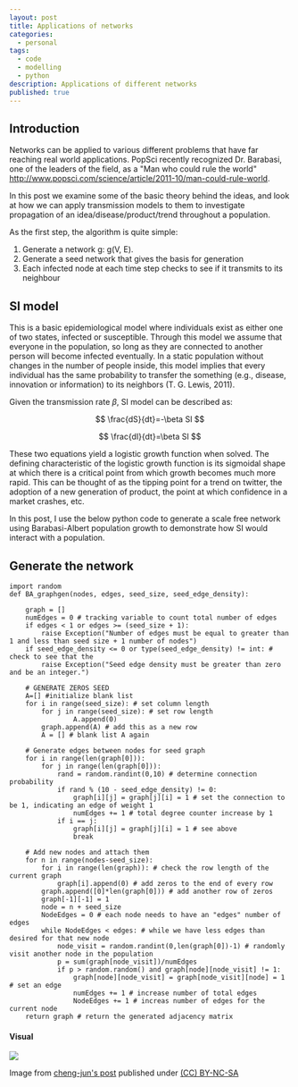 ```yaml
---
layout: post
title: Applications of networks
categories: 
  - personal
tags: 
  - code
  - modelling
  - python
description: Applications of different networks
published: true
---
```


## Introduction

Networks can be applied to various different problems that have far reaching real world applications. PopSci recently recognized Dr. Barabasi, one of the leaders of the field, as a "Man who could rule the world" http://www.popsci.com/science/article/2011-10/man-could-rule-world.

In this post we examine some of the basic theory behind the ideas, and look at how we can apply transmission models to them to investigate propagation of an idea/disease/product/trend throughout a population.

As the first step, the algorithm is quite simple:

1. Generate a network g: g(V, E).
2. Generate a seed network that gives the basis for generation
3. Each infected node at each time step checks to see if it transmits to its neighbour


## SI model

This is a basic epidemiological model where individuals exist as either one of two states, infected or susceptible. Through this model we assume that everyone in the population, so long as they are connected to another person will become infected eventually. In a static population without changes in the number of people inside, this model implies that every individual has the same probability to transfer the something (e.g., disease, innovation or information) to its neighbors (T. G. Lewis, 2011).

Given the transmission rate $\beta$, SI model can be described as:

$$
\frac{dS}{dt}=-\beta SI
$$

$$
\frac{dI}{dt}=\beta SI
$$

These two equations yield a logistic growth function when solved. The defining characteristic of the logistic growth function is its sigmoidal shape at which there is a critical point from which growth becomes much more rapid. This can be thought of as the tipping point for a trend on twitter, the adoption of a new generation of product, the point at which confidence in a market crashes, etc.

In this post, I use the below python code to generate a scale free network using Barabasi-Albert population growth to demonstrate how SI would interact with a population.

## Generate the network

	import random
	def BA_graphgen(nodes, edges, seed_size, seed_edge_density):

        graph = []
        numEdges = 0 # tracking variable to count total number of edges
        if edges < 1 or edges >= (seed_size + 1):
            raise Exception("Number of edges must be equal to greater than 1 and less than seed size + 1 number of nodes")
        if seed_edge_density <= 0 or type(seed_edge_density) != int: # check to see that the
            raise Exception("Seed edge density must be greater than zero and be an integer.")

        # GENERATE ZEROS SEED
        A=[] #initialize blank list
        for i in range(seed_size): # set column length
            for j in range(seed_size): # set row length
                    A.append(0) 
            graph.append(A) # add this as a new row
            A = [] # blank list A again

        # Generate edges between nodes for seed graph
        for i in range(len(graph[0])): 
            for j in range(len(graph[0])): 
                rand = random.randint(0,10) # determine connection probability
                if rand % (10 - seed_edge_density) != 0: 
                    graph[i][j] = graph[j][i] = 1 # set the connection to be 1, indicating an edge of weight 1
                    numEdges += 1 # total degree counter increase by 1
                if i == j: 
                    graph[i][j] = graph[j][i] = 1 # see above
                    break

        # Add new nodes and attach them
        for n in range(nodes-seed_size): 
            for i in range(len(graph)): # check the row length of the current graph
                graph[i].append(0) # add zeros to the end of every row
            graph.append([0]*len(graph[0])) # add another row of zeros
            graph[-1][-1] = 1 
            node = n + seed_size 
            NodeEdges = 0 # each node needs to have an "edges" number of edges
            while NodeEdges < edges: # while we have less edges than desired for that new node
                node_visit = random.randint(0,len(graph[0])-1) # randomly visit another node in the population
                p = sum(graph[node_visit])/numEdges
                if p > random.random() and graph[node][node_visit] != 1: 
                    graph[node][node_visit] = graph[node_visit][node] = 1 # set an edge
                    numEdges += 1 # increase number of total edges
                    NodeEdges += 1 # increas number of edges for the current node
        return graph # return the generated adjacency matrix

#### Visual
![](http://farm4.staticflickr.com/3672/12848749413_7f9da8b8c7_o.gif)

Image from [cheng-jun's post](http://chengjun.github.io/en/2014/03/simulate-network-diffusion-with-R/) published under [(CC) BY-NC-SA](http://creativecommons.org/licenses/by-nc-sa/3.0/)